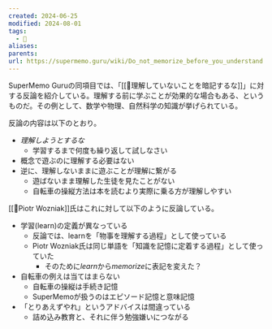 ```yaml
---
created: 2024-06-25
modified: 2024-08-01
tags:
  - 💬
aliases: 
parents: 
url: https://supermemo.guru/wiki/Do_not_memorize_before_you_understand
---
```

SuperMemo Guruの同項目では、「[[💬理解していないことを暗記するな]]」に対する反論を紹介している。理解する前に学ぶことが効果的な場合もある、というものだ。その例として、数学や物理、自然科学の知識が挙げられている。

反論の内容は以下のとおり。
- *理解しようとするな*
	- 学習するまで何度も繰り返して試しなさい
- 概念で遊ぶのに理解する必要はない
- 逆に、理解しないままに遊ぶことが理解に繋がる
	- 遊ばないまま理解した生徒を見たことがない
	- 自転車の操縦方法は本を読むより実際に乗る方が理解しやすい

[[👤Piotr Wozniak]]氏はこれに対して以下のように反論している。
- 学習(learn)の定義が異なっている
	- 反論では、learnを「物事を理解する過程」として使っている
	- Piotr Wozniak氏は同じ単語を「知識を記憶に定着する過程」として使っていた
		- そのために*learn*から*memorize*に表記を変えた？
- 自転車の例えは当てはまらない
	- 自転車の操縦は手続き記憶
	- SuperMemoが扱うのはエピソード記憶と意味記憶
- 「とりあえずやれ」というアドバイスは間違っている
	- 詰め込み教育と、それに伴う勉強嫌いにつながる
